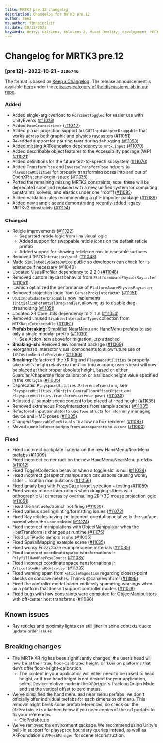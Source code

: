 ```yaml
---
title: MRTK3 pre.12 changelog
description: Changelog for MRTK3 pre.12
author: Zee2
ms.author: finnsinclair
ms.date: 10/21/2022
keywords: Unity, HoloLens, HoloLens 2, Mixed Reality, development, MRTK, MRTK3, MRTK3 preview, MRTK3 public preview, changelog, MRTK3 changelog
---
```


# Changelog for MRTK3 pre.12

### [pre.12] - 2022-10-21 - `2186746`
The format is based on [Keep a Changelog](https://keepachangelog.com/en/1.0.0/). The release announcement is available [here](https://github.com/microsoft/MixedRealityToolkit-Unity/discussions/11130) under the [releases category of the discussions tab in our repo](https://github.com/microsoft/MixedRealityToolkit-Unity/discussions/categories/releases).

### Added
- Added single-arg overload to `ForceSetToggled` for easier use with UnityEvents ([#11028](https://github.com/microsoft/MixedRealityToolkit-Unity/issues/11028))
- Added `PoseSourceDriver` ([#11047](https://github.com/microsoft/MixedRealityToolkit-Unity/issues/11047))
- Added planar projection support to `UGUIInputAdapterDraggable` that works across both graphic and physics raycasters ([#11051](https://github.com/microsoft/MixedRealityToolkit-Unity/issues/11051))
- Re-added support for pausing tests during debugging ([#11053](https://github.com/microsoft/MixedRealityToolkit-Unity/issues/11053))
- Added missing ARFoundation dependency to `mrtk.input` ([#11070](https://github.com/microsoft/MixedRealityToolkit-Unity/issues/11070))
- Added describable object features to the Accessibility package (WIP) ([#11021](https://github.com/microsoft/MixedRealityToolkit-Unity/issues/11021))
- Added definitions for the future text-to-speech subsystem ([#11076](https://github.com/microsoft/MixedRealityToolkit-Unity/issues/11076))
- Added `TransformPose` and `InverseTransformPose` helpers to `PlayspaceUtilities` for properly transforming poses into and out of OpenXR scene-origin-space ([#11035](https://github.com/microsoft/MixedRealityToolkit-Unity/issues/11035))
- Ported the remaining missing MRTK2 constraints; note, these will be deprecated soon and replaced with a new, unified system for computing constraints, solvers, and elastics under one "roof"! ([#11085](https://github.com/microsoft/MixedRealityToolkit-Unity/issues/11085))
- Added validation rules recommending a glTF importer package ([#11089](https://github.com/microsoft/MixedRealityToolkit-Unity/issues/11089))
- Added new sample scene demonstrating recently-added legacy MRTKv2 constraints ([#11104](https://github.com/microsoft/MixedRealityToolkit-Unity/issues/11104))

### Changed
- Reticle improvements ([#11022](https://github.com/microsoft/MixedRealityToolkit-Unity/issues/11022))
    - Separated reticle logic from line visual logic
    - Added support for swappable reticle icons on the default reticle prefab
    - Added support for showing reticle on non-interactable surfaces
- Removed `IMRTKInteractorVisual` ([#11043](https://github.com/microsoft/MixedRealityToolkit-Unity/issues/11043))
- Made `SimulatedEyeGazeDevice` public so developers can check for its existence if necessary ([#11040](https://github.com/microsoft/MixedRealityToolkit-Unity/issues/11040))
- Updated VisualProfiler dependency to 2.2.0 ([#11048](https://github.com/microsoft/MixedRealityToolkit-Unity/issues/11048))
- Removed custom raycast behavior from `PlatformAwarePhysicsRaycaster` ([#11051](https://github.com/microsoft/MixedRealityToolkit-Unity/issues/11051))
- ...which optimized the performance of `PlatformAwarePhysicsRaycaster`
- Removed projection logic from `CanvasProxyInteractor` ([#11051](https://github.com/microsoft/MixedRealityToolkit-Unity/issues/11051))
- `UGUIInputAdapterDraggable` now implements `IInitializePotentialDragHandler`, allowing us to disable drag-thresholding ([#11051](https://github.com/microsoft/MixedRealityToolkit-Unity/issues/11051))
- Updated XR Core Utils dependency to `2.1.0` ([#11054](https://github.com/microsoft/MixedRealityToolkit-Unity/issues/11054))
- Removed unused `DisabledInteractorTypes` collection from `MRTKBaseInteractable` ([#11061](https://github.com/microsoft/MixedRealityToolkit-Unity/issues/11061))
- **Prefab breaking:** Simplified NearMenu and HandMenu prefabs to use only a single modular prefab ([#11030](https://github.com/microsoft/MixedRealityToolkit-Unity/issues/11030))
    - See Action Item above for migration, .zip attached
- **Breaking-ish:** Removed environment package ([#11069](https://github.com/microsoft/MixedRealityToolkit-Unity/issues/11069))
- Reorganized interactor visual components to allow future use of `IXRCustomReticleProvider` ([#11066](https://github.com/microsoft/MixedRealityToolkit-Unity/issues/11066))
- **Breaking:** Refactored the XR Rig and `PlayspaceUtilities` to properly take user's height relative to the floor into account; user's head will now be placed at their proper absolute height, based on either Guardian/Chaperone floor calibration or a fallback height value specified in the `XROrigin` ([#11035](https://github.com/microsoft/MixedRealityToolkit-Unity/issues/11035))
- Deprecated `PlayspaceUtilities.ReferenceTransform`, see `PlayspaceUtilities.XROrigin.CameraFloorOffsetObject` and `PlayspaceUtilities.TransformPose(Pose pose)` ([#11035](https://github.com/microsoft/MixedRealityToolkit-Unity/issues/11035))
- Adjusted all sample scene content to be placed at head height ([#11035](https://github.com/microsoft/MixedRealityToolkit-Unity/issues/11035))
- Removed extraneous ProxyInteractors from sample scenes ([#11035](https://github.com/microsoft/MixedRealityToolkit-Unity/issues/11035))
- Refactored input simulator to use `Pose` structs for internally managing device and HMD poses ([#11035](https://github.com/microsoft/MixedRealityToolkit-Unity/issues/11035))
- Changed `SqueezableBoxVisuals` to allow no box renderer ([#11087](https://github.com/microsoft/MixedRealityToolkit-Unity/issues/11087))
- Moved some leftover scripts from `uxcomponents` to `uxcore` ([#11090](https://github.com/microsoft/MixedRealityToolkit-Unity/issues/11090))

### Fixed
- Fixed incorrect backplate material on the new HandMenu/NearMenu prefabs ([#11009](https://github.com/microsoft/MixedRealityToolkit-Unity/issues/11009))
- Fixed incorrect corner radii on the new HandMenu/NearMenu prefabs ([#11012](https://github.com/microsoft/MixedRealityToolkit-Unity/issues/11012))
- Fixed ToggleCollection behavior when a toggle slot is null ([#11034](https://github.com/microsoft/MixedRealityToolkit-Unity/issues/11034))
- Fixed incorrect gazepinch manipulation calculations causing wonky slider + rotation manipulations ([#11056](https://github.com/microsoft/MixedRealityToolkit-Unity/issues/11056))
- Fixed gnarly bug with FuzzyGaze target selection + testing ([#11059](https://github.com/microsoft/MixedRealityToolkit-Unity/issues/11059))
- Fixed wonky mouse interactions when dragging sliders with orthographic UI cameras by overhauling 2D->3D mouse projection logic ([#11051](https://github.com/microsoft/MixedRealityToolkit-Unity/issues/11051))
- Fixed the first select/pinch not firing ([#11060](https://github.com/microsoft/MixedRealityToolkit-Unity/issues/11060))
- Fixed various spelling/linting/formatting issues ([#11072](https://github.com/microsoft/MixedRealityToolkit-Unity/issues/11072))
- Fixed Ray reticles having the incorrect orientation relative to the surface normal when the user selects ([#11074](https://github.com/microsoft/MixedRealityToolkit-Unity/issues/11074))
- Fixed incorrect manipulations with ObjectManipulator when the HostTransform is changed at runtime ([#11075](https://github.com/microsoft/MixedRealityToolkit-Unity/issues/11075))
- Fixed LoFiAudio sample scene ([#11035](https://github.com/microsoft/MixedRealityToolkit-Unity/issues/11035))
- Fixed SpatialMapping example scene ([#11035](https://github.com/microsoft/MixedRealityToolkit-Unity/issues/11035))
- Fixed wonky FuzzyGaze example scene materials ([#11035](https://github.com/microsoft/MixedRealityToolkit-Unity/issues/11035))
- Fixed incorrect coordinate space transformations in `PolyfillHandRayPoseSource` ([#11035](https://github.com/microsoft/MixedRealityToolkit-Unity/issues/11035))
- Fixed incorrect coordinate space transformations in `ArticulatedHandController` ([#11035](https://github.com/microsoft/MixedRealityToolkit-Unity/issues/11035))
- Fixed warning spam from `ReticleMagnetism` regarding closest-point checks on concave meshes. Thanks @camnewnham! ([#11096](https://github.com/microsoft/MixedRealityToolkit-Unity/issues/11096))
- Fixed the controller model loader endlessly spamming warnings when on a platform that doesn't support controller models ([#11068](https://github.com/microsoft/MixedRealityToolkit-Unity/issues/11068))
- Fixed bugs with how constraints were computed for ObjectManipulators with off-center host transforms ([#11086](https://github.com/microsoft/MixedRealityToolkit-Unity/issues/11086))

## Known issues

- Ray reticles and proximity lights can still jitter in some contexts due to update order issues

## Breaking changes

- The MRTK XR rig has been significantly changed; the user's head will now be at their true, floor-calibrated height, or 1.6m on platforms that don't offer floor-height-calibration.
    - The content in your application will either need to be raised to head height, or if true head height is not desired for your application, select Device-relative mode in the `XROrigin`'s Tracking Origin Mode and set the vertical offset to zero meters.
- We've simplified the hand menu and near menu prefabs; we don't officially offer individual prefabs for each dimension of menu. This removal might break some prefab references, so check out the `OldPrefabs.zip` attached below if you need copies of the old prefabs to fix your references. 
    - [OldPrefabs.zip](https://github.com/microsoft/MixedRealityToolkit-Unity/files/9834344/OldPrefabs.zip)
 - We've removed the environment package. We recommend using Unity's built-in support for playspace boundary queries instead, as well as ARFoundation's `ARMeshManager` for scene reconstruction.
